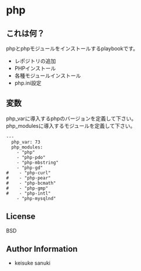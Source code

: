 php
=========

## これは何？

phpとphpモジュールをインストールするplaybookです。

- レポジトリの追加
- PHPインストール
- 各種モジュールインストール
- php.ini設定

## 変数

php_varに導入するphpのバージョンを定義して下さい。  
php_modulesに導入するモジュールを定義して下さい。

```
---
  php_var: 73
  php_modules:
    - "php"
    - "php-pdo"
    - "php-mbstring"
    - "php-gd"
#    - "php-curl"
#    - "php-pear"
#    - "php-bcmath"
#    - "php-gmp"
#    - "php-intl"
    - "php-mysqlnd"
```

License
-------

BSD

Author Information
------------------

- keisuke sanuki 